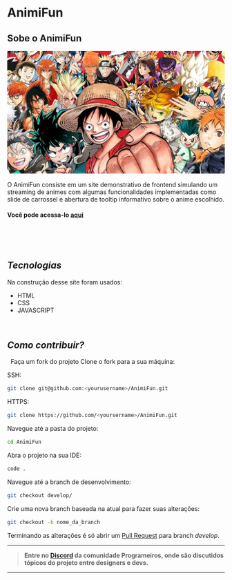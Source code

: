# AnimiFun

## Sobe o AnimiFun
![imagem](/assets/animes.webp)

O AnimiFun consiste em um site demonstrativo de frontend simulando um streaming de animes com algumas funcionalidades implementadas como slide de carrossel e abertura de tooltip informativo sobre o anime escolhido.
  #### Você pode acessa-lo [aqui](https://programeiros.github.io/AnimiFun/)
&nbsp;

&nbsp;
## *Tecnologias*

Na construção desse site foram usados:
- HTML
- CSS
- JAVASCRIPT
 &nbsp;

&nbsp;
  
## *Como contribuir?*
&nbsp;
 Faça um fork do projeto
Clone o fork para a sua máquina: 

SSH:

```sh 
git clone git@github.com:<yourusername>/AnimiFun.git
```
HTTPS: 
```sh
git clone https://github.com/<yoursername>/AnimiFun.git
```
Navegue até a pasta do projeto:
```sh 
cd AnimiFun
```
Abra o projeto na sua IDE:
```sh
code .
```

Navegue até a branch de desenvolvimento:
```sh
git checkout develop/
```
Crie uma nova branch baseada na atual para fazer suas alterações:
```sh 
git checkout -b nome_da_branch
```

Terminando as alterações é só abrir um [Pull Request](https://docs.github.com/pt/pull-requests/collaborating-with-pull-requests/proposing-changes-to-your-work-with-pull-requests/creating-a-pull-request) para branch *develop*.

---

>  **Entre no [Discord](https://discord.gg/pDxbmrzNaJ) da comunidade Programeiros, onde são discutidos tópicos do projeto entre designers e devs.**

---











